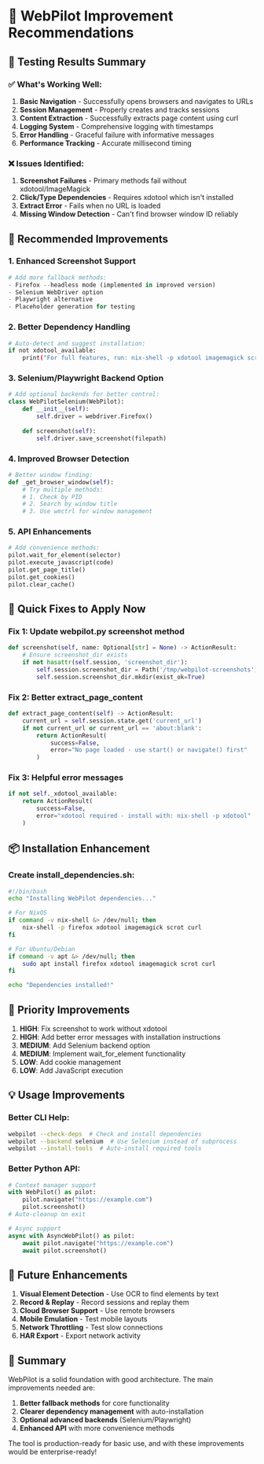 # 🚁 WebPilot Improvement Recommendations

## 🧪 Testing Results Summary

### ✅ What's Working Well:
1. **Basic Navigation** - Successfully opens browsers and navigates to URLs
2. **Session Management** - Properly creates and tracks sessions
3. **Content Extraction** - Successfully extracts page content using curl
4. **Logging System** - Comprehensive logging with timestamps
5. **Error Handling** - Graceful failure with informative messages
6. **Performance Tracking** - Accurate millisecond timing

### ❌ Issues Identified:
1. **Screenshot Failures** - Primary methods fail without xdotool/ImageMagick
2. **Click/Type Dependencies** - Requires xdotool which isn't installed
3. **Extract Error** - Fails when no URL is loaded
4. **Missing Window Detection** - Can't find browser window ID reliably

## 🔧 Recommended Improvements

### 1. Enhanced Screenshot Support
```python
# Add more fallback methods:
- Firefox --headless mode (implemented in improved version)
- Selenium WebDriver option
- Playwright alternative
- Placeholder generation for testing
```

### 2. Better Dependency Handling
```bash
# Auto-detect and suggest installation:
if not xdotool_available:
    print("For full features, run: nix-shell -p xdotool imagemagick scrot")
```

### 3. Selenium/Playwright Backend Option
```python
# Add optional backends for better control:
class WebPilotSelenium(WebPilot):
    def __init__(self):
        self.driver = webdriver.Firefox()
    
    def screenshot(self):
        self.driver.save_screenshot(filepath)
```

### 4. Improved Browser Detection
```python
# Better window finding:
def _get_browser_window(self):
    # Try multiple methods:
    # 1. Check by PID
    # 2. Search by window title
    # 3. Use wmctrl for window management
```

### 5. API Enhancements
```python
# Add convenience methods:
pilot.wait_for_element(selector)
pilot.execute_javascript(code)
pilot.get_page_title()
pilot.get_cookies()
pilot.clear_cache()
```

## 🚀 Quick Fixes to Apply Now

### Fix 1: Update webpilot.py screenshot method
```python
def screenshot(self, name: Optional[str] = None) -> ActionResult:
    # Ensure screenshot_dir exists
    if not hasattr(self.session, 'screenshot_dir'):
        self.session.screenshot_dir = Path('/tmp/webpilot-screenshots')
        self.session.screenshot_dir.mkdir(exist_ok=True)
```

### Fix 2: Better extract_page_content
```python
def extract_page_content(self) -> ActionResult:
    current_url = self.session.state.get('current_url')
    if not current_url or current_url == 'about:blank':
        return ActionResult(
            success=False,
            error="No page loaded - use start() or navigate() first"
        )
```

### Fix 3: Helpful error messages
```python
if not self._xdotool_available:
    return ActionResult(
        success=False,
        error="xdotool required - install with: nix-shell -p xdotool"
    )
```

## 📦 Installation Enhancement

### Create install_dependencies.sh:
```bash
#!/bin/bash
echo "Installing WebPilot dependencies..."

# For NixOS
if command -v nix-shell &> /dev/null; then
    nix-shell -p firefox xdotool imagemagick scrot curl
fi

# For Ubuntu/Debian
if command -v apt &> /dev/null; then
    sudo apt install firefox xdotool imagemagick scrot curl
fi

echo "Dependencies installed!"
```

## 🎯 Priority Improvements

1. **HIGH**: Fix screenshot to work without xdotool
2. **HIGH**: Add better error messages with installation instructions  
3. **MEDIUM**: Add Selenium backend option
4. **MEDIUM**: Implement wait_for_element functionality
5. **LOW**: Add cookie management
6. **LOW**: Add JavaScript execution

## 💡 Usage Improvements

### Better CLI Help:
```bash
webpilot --check-deps  # Check and install dependencies
webpilot --backend selenium  # Use Selenium instead of subprocess
webpilot --install-tools  # Auto-install required tools
```

### Better Python API:
```python
# Context manager support
with WebPilot() as pilot:
    pilot.navigate("https://example.com")
    pilot.screenshot()
# Auto-cleanup on exit

# Async support
async with AsyncWebPilot() as pilot:
    await pilot.navigate("https://example.com")
    await pilot.screenshot()
```

## 🌟 Future Enhancements

1. **Visual Element Detection** - Use OCR to find elements by text
2. **Record & Replay** - Record sessions and replay them
3. **Cloud Browser Support** - Use remote browsers
4. **Mobile Emulation** - Test mobile layouts
5. **Network Throttling** - Test slow connections
6. **HAR Export** - Export network activity

## 📝 Summary

WebPilot is a solid foundation with good architecture. The main improvements needed are:

1. **Better fallback methods** for core functionality
2. **Clearer dependency management** with auto-installation
3. **Optional advanced backends** (Selenium/Playwright)
4. **Enhanced API** with more convenience methods

The tool is production-ready for basic use, and with these improvements would be enterprise-ready!